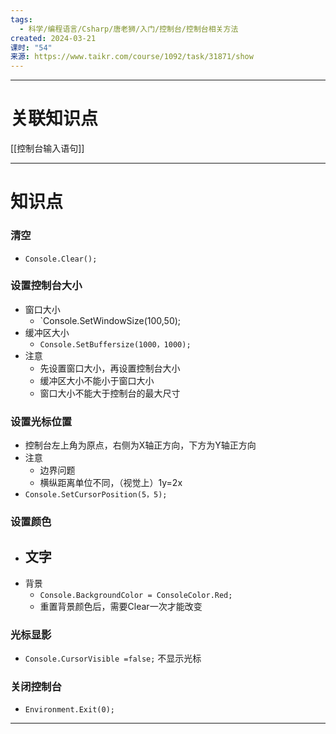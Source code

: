 ```yaml
---
tags:
  - 科学/编程语言/Csharp/唐老狮/入门/控制台/控制台相关方法
created: 2024-03-21
课时: "54"
来源: https://www.taikr.com/course/1092/task/31871/show
---
```


---
# 关联知识点

[[控制台输入语句]]

---
# 知识点

### 清空

- `Console.Clear();`
### 设置控制台大小

- 窗口大小
	- `Console.SetWindowSize(100,50);
- 缓冲区大小
	- `Console.SetBuffersize(1000，1000);`
- 注意
	- 先设置窗口大小，再设置控制台大小
	- 缓冲区大小不能小于窗口大小
	- 窗口大小不能大于控制台的最大尺寸
### 设置光标位置

- 控制台左上角为原点，右侧为X轴正方向，下方为Y轴正方向
- 注意
	- 边界问题
	- 横纵距离单位不同，（视觉上）1y=2x
- `Console.SetCursorPosition(5，5);`
### 设置颜色

- 文字
	- 
- 背景
	- `Console.BackgroundColor = ConsoleColor.Red;`
	- 重置背景颜色后，需要Clear一次才能改变
### 光标显影


- `Console.CursorVisible =false;` 不显示光标
### 关闭控制台


- `Environment.Exit(0);`

---
